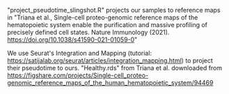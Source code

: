 "project_pseudotime_slingshot.R" projects our samples to reference maps in "Triana et al., Single-cell proteo-genomic reference maps of the hematopoietic system enable the purification and massive profiling of precisely defined cell states. Nature Immunology (2021). https://doi.org/10.1038/s41590-021-01059-0"

We use Seurat's Integration and Mapping (tutorial: https://satijalab.org/seurat/articles/integration_mapping.html) to project their pseudotime to ours. "Healthy.rds" from Triana et al. downloaded from https://figshare.com/projects/Single-cell_proteo-genomic_reference_maps_of_the_human_hematopoietic_system/94469
